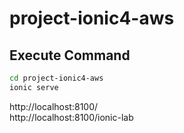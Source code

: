 # project-ionic4-aws

## Execute Command

``` bash
cd project-ionic4-aws
ionic serve
```
http://localhost:8100/  
http://localhost:8100/ionic-lab

